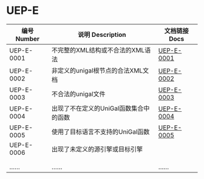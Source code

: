 # UEP-E

| 编号 Number | 说明 Description                  | 文档链接 Docs |
| ----------- | --------------------------------- | ------------- |
| UEP-E-0001  | 不完整的XML结构或不合法的XML语法  | [UEP-E-0001](UEP-E-0001.md)    |
| UEP-E-0002  | 非定义的unigal根节点的合法XML文档 | [UEP-E-0002](UEP-E-0002.md)    |
| UEP-E-0003  | 不合法的unigal文件                | [UEP-E-0003](UEP-E-0003.md)    |
| UEP-E-0004 | 出现了不在定义的UniGal函数集合中的函数 | [UEP-E-0004](UEP-E-0004.md) |
| UEP-E-0005 | 使用了目标语言不支持的UniGal函数 | [UEP-E-0005](UEP-E-0005.md) |
| UEP-E-0006 | 出现了未定义的源引擎或目标引擎 |  |
|  |  |  |
|  |  |  |
| …… | …… | …… |

